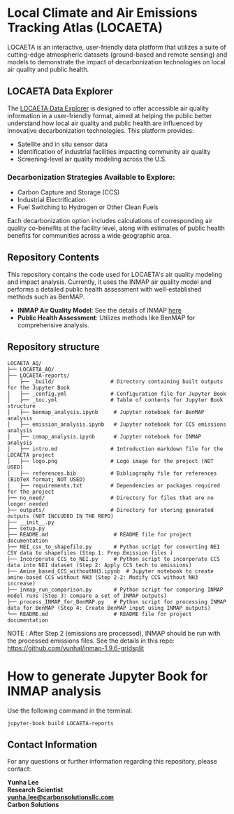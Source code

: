 # Local Climate and Air Emissions Tracking Atlas (LOCAETA)

LOCAETA is an interactive, user-friendly data platform that utilizes a suite of cutting-edge atmospheric datasets (ground-based and remote sensing) and models to demonstrate the impact of decarbonization technologies on local air quality and public health.

## LOCAETA Data Explorer

The [LOCAETA Data Explorer](https://apps.carbonsolutionsllc.com/locaeta/) is designed to offer accessible air quality information in a user-friendly format, aimed at helping the public better understand how local air quality and public health are influenced by innovative decarbonization technologies. This platform provides:

- Satellite and in situ sensor data
- Identification of industrial facilities impacting community air quality
- Screening-level air quality modeling across the U.S.

### Decarbonization Strategies Available to Explore: 

- Carbon Capture and Storage (CCS)
- Industrial Electrification
- Fuel Switching to Hydrogen or Other Clean Fuels

Each decarbonization option includes calculations of corresponding air quality co-benefits at the facility level, along with estimates of public health benefits for communities across a wide geographic area.

## Repository Contents

This repository contains the code used for LOCAETA's air quality modeling and impact analysis. Currently, it uses the INMAP air quality model and performs a detailed public health assessment with well-established methods such as BenMAP.

- **INMAP Air Quality Model**: See the details of INMAP [here](https://inmap.run/)
- **Public Health Assessment**: Utilizes methods like BenMAP for comprehensive analysis.


## Repository structure

```plaintext
LOCAETA_AQ/
├── LOCAETA_AQ/
├── LOCAETA-reports/
│   ├── _build/                  # Directory containing built outputs for the Jupyter Book
│   ├── _config.yml              # Configuration file for Jupyter Book
│   ├── _toc.yml                 # Table of contents for Jupyter Book structure
│   ├── benmap_analysis.ipynb     # Jupyter notebook for BenMAP analysis
│   ├── emission_analysis.ipynb   # Jupyter notebook for CCS emissions analysis
│   ├── inmap_analysis.ipynb      # Jupyter notebook for INMAP analysis
│   ├── intro.md                 # Introduction markdown file for the LOCAETA project
│   ├── logo.png                 # Logo image for the project (NOT USED)
│   ├── references.bib           # Bibliography file for references (BibTeX format; NOT USED)
│   ├── requirements.txt         # Dependencies or packages required for the project
├── no_need/                     # Directory for files that are no longer needed
├── outputs/                     # Directory for storing generated outputs (NOT INCLUDED IN THE REPO)
├── __init__.py
├── setup.py                                   
├── README.md                     # README file for project documentation                 
├── NEI_csv_to_shapefile.py       # Python script for converting NEI CSV data to shapefiles (Step 1: Prep Emission files )
├── Incorporate_CCS_to_NEI.py     # Python script to incorporate CCS data into NEI dataset (Step 2: Apply CCS tech to emissions)
├── Amine_based_CCS_withoutNH3.ipynb  # Jupyter notebook to create amine-based CCS without NH3 (Step 2-2: Modify CCS without NH3 increase)
├── inmap_run_comparison.py       # Python script for comparing INMAP model runs (Step 3: compare a set of INMAP outputs)
├── process_INMAP_for_BenMAP.py   # Python script for processing INMAP data for BenMAP (Step 4: Create BenMAP input using INMAP outputs)
└── README.md                     # README file for project documentation
```

NOTE : After Step 2 (emissions are processed), INMAP should be run with the processed emissions files. See the details in this repo: https://github.com/yunhal/inmap-1.9.6-gridsplit


# How to generate Jupyter Book for INMAP analysis

Use the following command in the terminal: 

```
jupyter-book build LOCAETA-reports
```

## Contact Information

For any questions or further information regarding this repository, please contact:

**Yunha Lee**  
**Research Scientist**  
**yunha.lee@carbonsolutionsllc.com**  
**Carbon Solutions**

